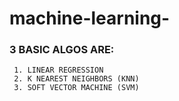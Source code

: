 # machine-learning-
### 3 BASIC ALGOS ARE:
     1. LINEAR REGRESSION
     2. K NEAREST NEIGHBORS (KNN)
     3. SOFT VECTOR MACHINE (SVM)
